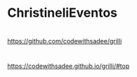# ChristineliEventos

#
https://github.com/codewithsadee/grilli
#
https://codewithsadee.github.io/grilli/#top
